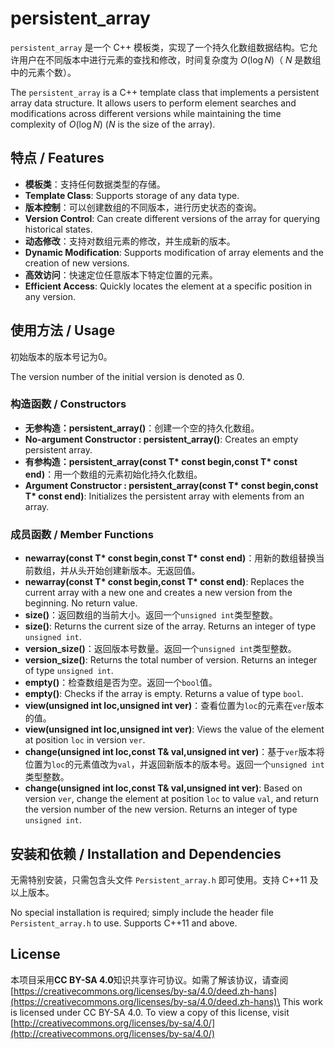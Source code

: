 # persistent_array

`persistent_array` 是一个 C++ 模板类，实现了一个持久化数组数据结构。它允许用户在不同版本中进行元素的查找和修改，时间复杂度为 $O(\log N)$（ $N$ 是数组中的元素个数）。

The `persistent_array` is a C++ template class that implements a persistent array data structure. It allows users to perform element searches and modifications across different versions while maintaining the time complexity of $O(\log N)$ ($N$ is the size of the array).

## 特点 / Features
- **模板类**：支持任何数据类型的存储。
- **Template Class**: Supports storage of any data type.
- **版本控制**：可以创建数组的不同版本，进行历史状态的查询。
- **Version Control**: Can create different versions of the array for querying historical states.
- **动态修改**：支持对数组元素的修改，并生成新的版本。
- **Dynamic Modification**: Supports modification of array elements and the creation of new versions.
- **高效访问**：快速定位任意版本下特定位置的元素。
- **Efficient Access**: Quickly locates the element at a specific position in any version.

## 使用方法 / Usage

初始版本的版本号记为0。

The version number of the initial version is denoted as 0.

### 构造函数 / Constructors
- **无参构造：persistent_array()**：创建一个空的持久化数组。
- **No-argument Constructor : persistent_array()**: Creates an empty persistent array.
- **有参构造：persistent_array(const T\* const begin,const T\* const end)**：用一个数组的元素初始化持久化数组。
- **Argument Constructor : persistent_array(const T\* const begin,const T\* const end)**: Initializes the persistent array with elements from an array.

### 成员函数 / Member Functions
- **newarray(const T\* const begin,const T\* const end)**：用新的数组替换当前数组，并从头开始创建新版本。无返回值。
- **newarray(const T\* const begin,const T\* const end)**: Replaces the current array with a new one and creates a new version from the beginning. No return value.
- **size()**：返回数组的当前大小。返回一个`unsigned int`类型整数。
- **size()**: Returns the current size of the array. Returns an integer of type `unsigned int`.
- **version_size()**：返回版本号数量。返回一个`unsigned int`类型整数。
- **version_size()**: Returns the total number of version. Returns an integer of type `unsigned int`.
- **empty()**：检查数组是否为空。返回一个`bool`值。
- **empty()**: Checks if the array is empty. Returns a value of type `bool`.
- **view(unsigned int loc,unsigned int ver)**：查看位置为`loc`的元素在`ver`版本的值。
- **view(unsigned int loc,unsigned int ver)**: Views the value of the element at position `loc` in version `ver`.
- **change(unsigned int loc,const T& val,unsigned int ver)**：基于`ver`版本将位置为`loc`的元素值改为`val`，并返回新版本的版本号。返回一个`unsigned int`类型整数。
- **change(unsigned int loc,const T& val,unsigned int ver)**: Based on version `ver`, change the element at position `loc` to value `val`, and return the version number of the new version. Returns an integer of type `unsigned int`.

## 安装和依赖 / Installation and Dependencies

无需特别安装，只需包含头文件 `Persistent_array.h` 即可使用。支持 C++11 及以上版本。

No special installation is required; simply include the header file `Persistent_array.h` to use. Supports C++11 and above.

## License

本项目采用**CC BY-SA 4.0**知识共享许可协议。如需了解该协议，请查阅[https://creativecommons.org/licenses/by-sa/4.0/deed.zh-hans](https://creativecommons.org/licenses/by-sa/4.0/deed.zh-hans)\
This work is licensed under CC BY-SA 4.0. To view a copy of this license, visit [http://creativecommons.org/licenses/by-sa/4.0/](http://creativecommons.org/licenses/by-sa/4.0/)
